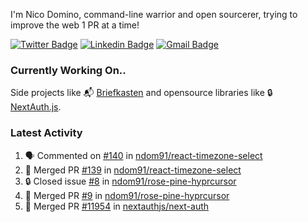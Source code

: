 
I'm Nico Domino, command-line warrior and open sourcerer, trying to improve the web 1 PR at a time!

[![Twitter Badge](https://img.shields.io/badge/-@ndom91-1ca0f1?style=flat-square&labelColor=1ca0f1&logo=twitter&logoColor=white&link=https://twitter.com/ndom91)](https://twitter.com/ndom91) [![Linkedin Badge](https://img.shields.io/badge/-ndom91-blue?style=flat-square&logo=Linkedin&logoColor=white&link=https://www.linkedin.com/in/ndom91/)](https://www.linkedin.com/in/ndom91/) [![Gmail Badge](https://img.shields.io/badge/-yo@ndo.dev-c14438?style=flat-square&logo=mail.ru&logoColor=white&link=mailto:yo@ndo.dev)](mailto:yo@ndo.dev)

### Currently Working On..

Side projects like 📬 [Briefkasten](https://briefkastenhq.com) and opensource libraries like 🔒 [NextAuth.js](https://github.com/nextauthjs/next-auth).

<!--START_SECTION_PROFILE_VIEWS:readme-info-->
<!--END_SECTION_PROFILE_VIEWS:readme-info-->

<!--START_SECTION_DAILY_COMMIT:readme-info-->
<!--END_SECTION_DAILY_COMMIT:readme-info-->

<!--START_SECTION_WEEKLY_COMMIT:readme-info-->
<!--END_SECTION_WEEKLY_COMMIT:readme-info-->

### Latest Activity

<!--START_SECTION:activity-->
1. 🗣 Commented on [#140](https://github.com/ndom91/react-timezone-select/issues/140#issuecomment-2515694732) in [ndom91/react-timezone-select](https://github.com/ndom91/react-timezone-select)
2. 🎉 Merged PR [#139](https://github.com/ndom91/react-timezone-select/pull/139) in [ndom91/react-timezone-select](https://github.com/ndom91/react-timezone-select)
3. 🔒 Closed issue [#8](https://github.com/ndom91/rose-pine-hyprcursor/issues/8) in [ndom91/rose-pine-hyprcursor](https://github.com/ndom91/rose-pine-hyprcursor)
4. 🎉 Merged PR [#9](https://github.com/ndom91/rose-pine-hyprcursor/pull/9) in [ndom91/rose-pine-hyprcursor](https://github.com/ndom91/rose-pine-hyprcursor)
5. 🎉 Merged PR [#11954](https://github.com/nextauthjs/next-auth/pull/11954) in [nextauthjs/next-auth](https://github.com/nextauthjs/next-auth)
<!--END_SECTION:activity-->

